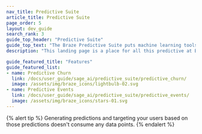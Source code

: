 ```yaml
---
nav_title: Predictive Suite
article_title: Predictive Suite
page_order: 5
layout: dev_guide
search_rank: 3
guide_top_header: "Predictive Suite"
guide_top_text: "The Braze Predictive Suite puts machine learning tools in your hands without any additional engineering required. Predictive Churn and Predictive Events (previously Predictive Purchases) are customizable, on-demand predictive models you create in minutes to effectively leverage and act on data seamlessly within the Braze platform. <br><br>Visit the following articles to learn more about these features."
description: "This landing page is a place for all this predictive at Braze! The Braze Predictive Suite offers solutions for churn and event prediction within your Braze campaigns and Canvases."

guide_featured_title: "Features"
guide_featured_list:
- name: Predictive Churn
  link: /docs/user_guide/sage_ai/predictive_suite/predictive_churn/
  image: /assets/img/braze_icons/lightbulb-02.svg
- name: Predictive Events
  link: /docs/user_guide/sage_ai/predictive_suite/predictive_events/
  image: /assets/img/braze_icons/stars-01.svg
---
```


{% alert tip %}
Generating predictions and targeting your users based on those predictions doesn't consume any data points.
{% endalert %}

<br><br>